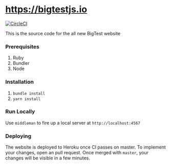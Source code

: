 # https://bigtestjs.io
[![CircleCI](https://circleci.com/gh/bigtestjs/bigtestjs.io.svg?style=svg)](https://circleci.com/gh/bigtestjs/bigtestjs.io)

This is the source code for the all new BigTest website

### Prerequisites

1. Ruby
2. Bundler
3. Node

### Installation

1. `bundle install`
2. `yarn install`

### Run Locally

Use `middleman` to fire up a local server at `http://localhost:4567`

### Deploying

The website is deployed to Heroku once CI passes on master. To 
implement your changes, open an pull request. Once merged with
`master`, your changes will be visible in a few minutes.
